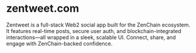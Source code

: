 # zentweet.com
Zentweet is a full-stack Web2 social app built for the ZenChain ecosystem. It features real-time posts, secure user auth, and blockchain-integrated interactions—all wrapped in a sleek, scalable UI. Connect, share, and engage with ZenChain-backed confidence.
